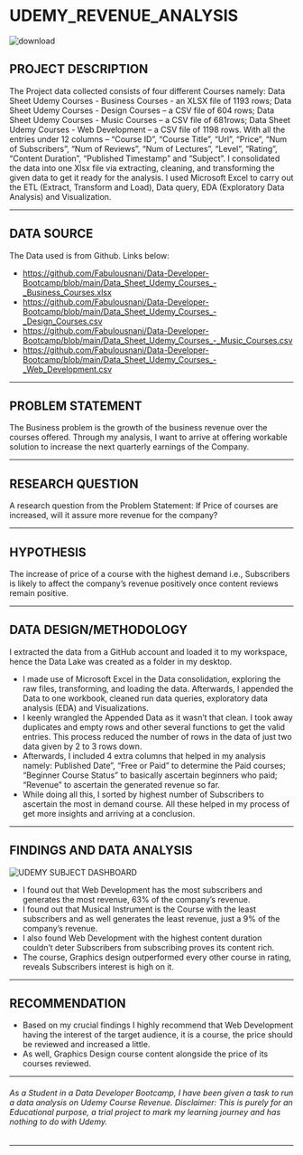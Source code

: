 # UDEMY_REVENUE_ANALYSIS
![download](https://user-images.githubusercontent.com/78387629/183259440-fc80e63d-cb6c-4142-80c5-ccd93718373d.jpg)
 ## PROJECT DESCRIPTION
The Project data collected consists of four different Courses namely:
Data Sheet Udemy Courses - Business Courses - an XLSX file of 1193 rows; Data Sheet Udemy Courses - Design Courses – a CSV file of 604 rows; Data Sheet Udemy Courses - Music Courses – a CSV file of 681rows; Data Sheet Udemy Courses - Web Development – a CSV file of 1198 rows.
With all the entries under 12 columns – “Course ID”, “Course Title”, “Url”, “Price”, “Num of Subscribers”, “Num of Reviews”, “Num of Lectures”, “Level”, “Rating”, “Content Duration”, “Published Timestamp” and “Subject”.
I consolidated the data into one Xlsx file via extracting, cleaning, and transforming the given data to get it ready for the analysis. I used Microsoft Excel to carry out the ETL (Extract, Transform and Load), Data query, EDA (Exploratory Data Analysis) and Visualization.
_____________________
## DATA SOURCE
The Data used is from Github. Links below:
- https://github.com/Fabulousnani/Data-Developer-Bootcamp/blob/main/Data_Sheet_Udemy_Courses_-_Business_Courses.xlsx 
- https://github.com/Fabulousnani/Data-Developer-Bootcamp/blob/main/Data_Sheet_Udemy_Courses_-_Design_Courses.csv
- https://github.com/Fabulousnani/Data-Developer-Bootcamp/blob/main/Data_Sheet_Udemy_Courses_-_Music_Courses.csv
- https://github.com/Fabulousnani/Data-Developer-Bootcamp/blob/main/Data_Sheet_Udemy_Courses_-_Web_Development.csv
______________________

## PROBLEM STATEMENT
The Business problem is the growth of the business revenue over the courses offered. Through my analysis, I want to arrive at offering workable solution to increase the next quarterly earnings of the Company.
______________
## RESEARCH QUESTION
A research question from the Problem Statement: If Price of courses are increased, will it assure more revenue for the company?
___________
## HYPOTHESIS
The increase of price of a course with the highest demand i.e., Subscribers is likely to affect the company’s revenue positively once content reviews remain positive.
________
## DATA DESIGN/METHODOLOGY
I extracted the data from a GitHub account and loaded it to my workspace, hence the Data Lake was created as a folder in my desktop.
- I made use of Microsoft Excel in the Data consolidation, exploring the raw files, transforming, and loading the data. Afterwards, I appended the Data to one workbook, cleaned run data queries, exploratory data analysis (EDA) and Visualizations.
-	I keenly wrangled the Appended Data as it wasn’t that clean. I took away duplicates and empty rows and other several functions to get the valid entries. This process reduced the number of rows in the data of just two data given by 2 to 3 rows down.
-	Afterwards, I included 4 extra columns that helped in my analysis namely: Published Date”, “Free or Paid” to determine the Paid courses; “Beginner Course Status” to basically ascertain beginners who paid; “Revenue” to ascertain the generated revenue so far.
-	While doing all this, I sorted by highest number of Subscribers to ascertain the most in demand course. All these helped in my process of get more insights and arriving at a conclusion.
____
## FINDINGS AND DATA ANALYSIS
![UDEMY SUBJECT DASHBOARD](https://user-images.githubusercontent.com/78387629/183259301-599ec86d-cac1-4cfe-a553-80543dd0068d.jpg)
-	I found out that Web Development has the most subscribers and generates the most revenue, 63% of the company’s revenue.
-	I found out that Musical Instrument is the Course with the least subscribers and as well generates the least revenue, just a 9% of the company’s revenue.
-	I also found Web Development with the highest content duration couldn’t deter Subscribers from subscribing proves its content rich. 
-	The course, Graphics design outperformed every other course in rating, reveals Subscribers interest is high on it.
______________
## RECOMMENDATION
-	Based on my crucial findings I highly recommend that Web Development having the interest of the target audience, it is a course, the price should be reviewed and increased a little.
-	As well, Graphics Design course content alongside the price of its courses reviewed.
_________
###### As a Student in a Data Developer Bootcamp, I have been given a task to run a data analysis on Udemy Course Revenue. Disclaimer: This is purely for an Educational purpose, a trial project to mark my learning journey and has nothing to do with Udemy. 
 _________________________________________________________________________________________
